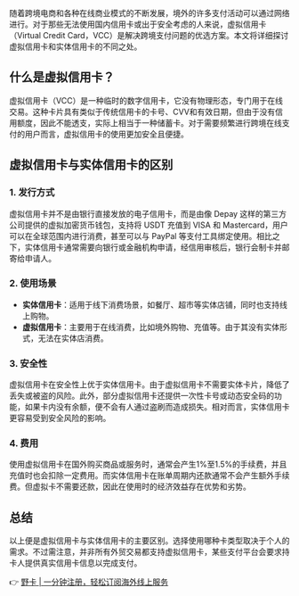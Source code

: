 随着跨境电商和各种在线商业模式的不断发展，境外的许多支付活动可以通过网络进行。对于那些无法使用国内信用卡或出于安全考虑的人来说，虚拟信用卡（Virtual Credit Card，VCC）是解决跨境支付问题的优选方案。本文将详细探讨虚拟信用卡和实体信用卡的不同之处。

## 什么是虚拟信用卡？

虚拟信用卡（VCC）是一种临时的数字信用卡，它没有物理形态，专门用于在线交易。这种卡片具有类似于传统信用卡的卡号、CVV和有效日期，但由于没有信用额度，因此不能透支，实际上相当于一种储蓄卡。对于需要频繁进行跨境在线支付的用户而言，虚拟信用卡的使用更加安全且便捷。

## 虚拟信用卡与实体信用卡的区别

### 1. 发行方式
虚拟信用卡并不是由银行直接发放的电子信用卡，而是由像 Depay 这样的第三方公司提供的虚拟加密货币钱包，支持将 USDT 充值到 VISA 和 Mastercard，用户可以在全球范围内进行消费，甚至可以与 PayPal 等支付工具绑定使用。相比之下，实体信用卡通常需要向银行或金融机构申请，经信用审核后，银行会制卡并邮寄给申请人。

### 2. 使用场景
- **实体信用卡**：适用于线下消费场景，如餐厅、超市等实体店铺，同时也支持线上购物。
- **虚拟信用卡**：主要用于在线消费，比如境外购物、充值等。由于其没有实体形式，无法在实体店消费。

### 3. 安全性
虚拟信用卡在安全性上优于实体信用卡。由于虚拟信用卡不需要实体卡片，降低了丢失或被盗的风险。此外，部分虚拟信用卡还提供一次性卡号或动态安全码的功能，如果卡内没有余额，便不会有人通过盗刷而造成损失。相对而言，实体信用卡更容易受到安全风险的影响。

### 4. 费用
使用虚拟信用卡在国外购买商品或服务时，通常会产生1%至1.5%的手续费，并且充值时也会扣除一定费用。而实体信用卡在账单周期内还款通常不会产生额外手续费。但虚拟卡不需要还款，因此在使用时的经济效益存在优势和劣势。

## 总结

以上便是虚拟信用卡与实体信用卡的主要区别。选择使用哪种卡类型取决于个人的需求。不过需注意，并非所有外贸交易都支持虚拟信用卡，某些支付平台会要求持卡人提供真实信用卡信息以完成支付。

👉 [野卡 | 一分钟注册，轻松订阅海外线上服务](https://bit.ly/bewildcard)